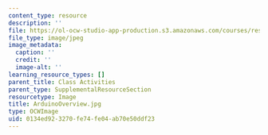 ```yaml
---
content_type: resource
description: ''
file: https://ol-ocw-studio-app-production.s3.amazonaws.com/courses/res-3-002-collaborative-design-and-creative-expression-with-arduino-microcontrollers-january-iap-2017/0134ed923270fe74fe04ab70e50ddf23_ArduinoOverview.jpg
file_type: image/jpeg
image_metadata:
  caption: ''
  credit: ''
  image-alt: ''
learning_resource_types: []
parent_title: Class Activities
parent_type: SupplementalResourceSection
resourcetype: Image
title: ArduinoOverview.jpg
type: OCWImage
uid: 0134ed92-3270-fe74-fe04-ab70e50ddf23
---
```

